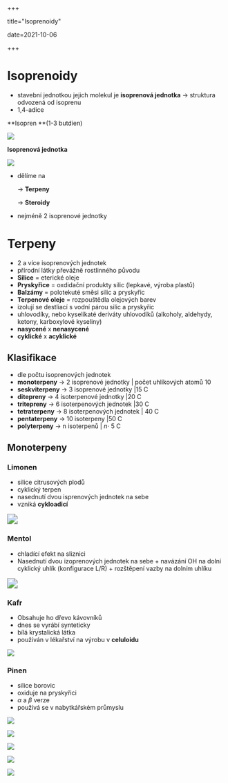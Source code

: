 +++

title="Isoprenoidy"

date=2021-10-06

+++

# Isoprenoidy

- stavební jednotkou jejich molekul je **isoprenová jednotka** $\to$ struktura odvozená od isoprenu
- 1,4-adice 

**Isopren **(1-3 butdien)

![](https://encrypted-tbn0.gstatic.com/images?q=tbn:ANd9GcQZnlJlg4SI75wGS1VZkLPxkDnTale0ZNKScA&usqp=CAU)

**Isoprenová jednotka**

![](https://www.chemicalbook.com/NewsImg/2020-02-24/20202241222514378.png)

- dělíme na

  $\to$ **Terpeny**

  $\to$ **Steroidy**

- nejméně 2 isoprenové jednotky

# Terpeny

- 2 a více isoprenových jednotek
- přírodní látky převážně rostlinného původu
- **Silice** = eterické oleje
- **Pryskyřice** = oxdidační produkty silic (lepkavé, výroba plastů)
- **Balzámy** = polotekuté směsi silic a pryskyřic
- **Terpenové oleje** = rozpouštědla olejových barev
- izolují se destliací s vodní párou silic a pryskyřic
- uhlovodíky, nebo kyselíkaté deriváty uhlovodíků (alkoholy, aldehydy, ketony, karboxylové kyseliny)
- **nasycené** x **nenasycené**
- **cyklické** x **acyklické**

## Klasifikace

- dle počtu isoprenových jednotek
- **monoterpeny** $\to$ 2 isoprenové jednotky | počet uhlíkových atomů 10
- **seskviterpeny** $\to$ 3 isoprenové jednotky |15 C
- **ditepreny** $\to$ 4 isoterpenové jednotky |20 C
- **tritepreny** $\to$ 6 isoterpenových jednotek |30 C
- **tetraterpeny** $\to$ 8 isoterpenových jednotek | 40 C
- **pentaterpeny** $\to$ 10 isoterpeny |50 C
- **polyterpeny** $\to$ n isoterpenů | $n\cdot$ 5 C

## Monoterpeny

### Limonen

- silice citrusových plodů
- cyklický terpen
- nasednutí dvou isprenových jednotek na sebe
- vzniká **cykloadicí**

<img src="https://www.mojechemie.cz/images/Vznik_limonenu.png" style="zoom:150%;" />

### Mentol

- chladící efekt na sliznici
- Nasednutí dvou izoprenových jednotek na sebe + navázání OH na dolní cyklický uhlík (konfigurace L/R) + rozštěpení vazby na dolním uhlíku

<img src="https://www.mojechemie.cz/images/Mentol.png" style="zoom:150%;" />

### Kafr

- Obsahuje ho dřevo kávovníků
- dnes se vyrábí synteticky
- bílá krystalická látka
- používán v lékařství na výrobu v **celuloidu**

![](https://www.mojechemie.cz/images/Kafr.png)

### Pinen

- silice borovic
- oxiduje na pryskyřici
- $\alpha$ a $\beta$ verze
- používá se v nabytkářském průmyslu

![](https://www.mojechemie.cz/images/Kafr.png)

![](https://pdf2jpg.net/files/8d0dd142f9e879f8272280ae96d743afecaaf126/Biochemie-page-004.jpg)

![](https://pdf2jpg.net/files/8d0dd142f9e879f8272280ae96d743afecaaf126/Biochemie-page-005.jpg)

![](https://pdf2jpg.net/files/8d0dd142f9e879f8272280ae96d743afecaaf126/Biochemie-page-006.jpg)

![](https://pdf2jpg.net/files/8d0dd142f9e879f8272280ae96d743afecaaf126/Biochemie-page-007.jpg)

